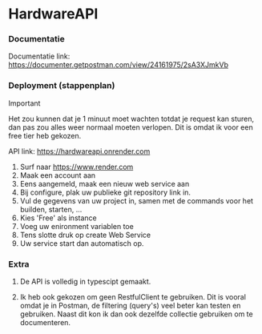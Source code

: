# HardwareAPI

### Documentatie

Documentatie link: https://documenter.getpostman.com/view/24161975/2sA3XJmkVb

### Deployment (stappenplan)

> [!IMPORTANT]
> Het zou kunnen dat je 1 minuut moet wachten totdat je request kan sturen, dan pas zou alles weer normaal moeten verlopen. Dit is omdat ik voor een free tier heb gekozen.

API link: https://hardwareapi.onrender.com

1. Surf naar https://www.render.com
2. Maak een account aan
3. Eens aangemeld, maak een nieuw web service aan
4. Bij configure, plak uw publieke git repository link in.
5. Vul de gegevens van uw project in, samen met de commands voor het builden, starten, ...
6. Kies 'Free' als instance
7. Voeg uw enironment variablen toe
8. Tens slotte druk op create Web Service
9. Uw service start dan automatisch op.

### Extra

1. De API is volledig in typescipt gemaakt.

2. Ik heb ook gekozen om geen RestfulClient te gebruiken. Dit is vooral omdat je in Postman, de filtering (query's) veel beter kan testen en gebruiken. Naast dit kon ik dan ook dezelfde collectie gebruiken om te documenteren.
